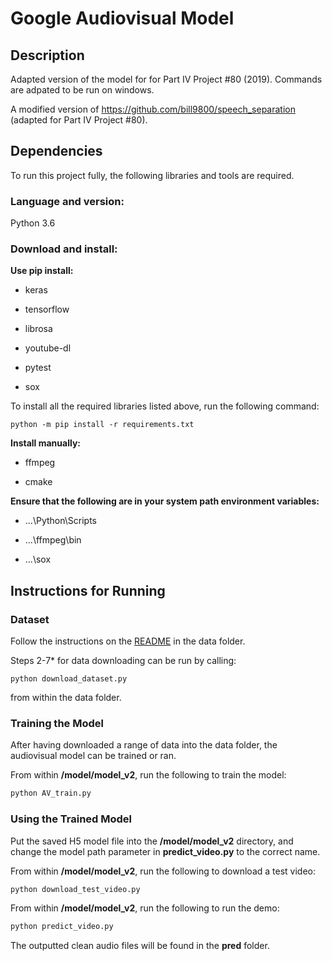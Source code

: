# Google Audiovisual Model

## Description

Adapted version of the model for for Part IV Project #80 (2019). Commands are adpated to be run on windows.

A modified version of https://github.com/bill9800/speech_separation (adapted for Part IV Project #80).

## Dependencies

To run this project fully, the following libraries and tools are required.

### Language and version:

Python 3.6

### Download and install:

**Use pip install:**

* keras

* tensorflow

* librosa

* youtube-dl

* pytest

* sox

To install all the required libraries listed above, run the following command:

```
python -m pip install -r requirements.txt
```

**Install manually:**

* ffmpeg

* cmake

**Ensure that the following are in your system path environment variables:**

* ...\Python\Scripts

* ...\ffmpeg\bin

* ...\sox

## Instructions for Running

### Dataset

Follow the instructions on the [README](https://github.com/ktam069/Audio-visual_speech_separation_basic/tree/master/data) in the data folder.

Steps 2-7* for data downloading can be run by calling:
```
python download_dataset.py
```
from within the data folder.

### Training the Model

After having downloaded a range of data into the data folder, the audiovisual model can be trained or ran.

From within **/model/model_v2**, run the following to train the model:

```python
python AV_train.py
```

### Using the Trained Model

Put the saved H5 model file into the **/model/model_v2** directory, and change the model path parameter in **predict_video.py**	to the correct name.

From within **/model/model_v2**, run the following to download a test video:

```python
python download_test_video.py
```

From within **/model/model_v2**, run the following to run the demo:

```python
python predict_video.py
```

The outputted clean audio files will be found in the **pred** folder.
